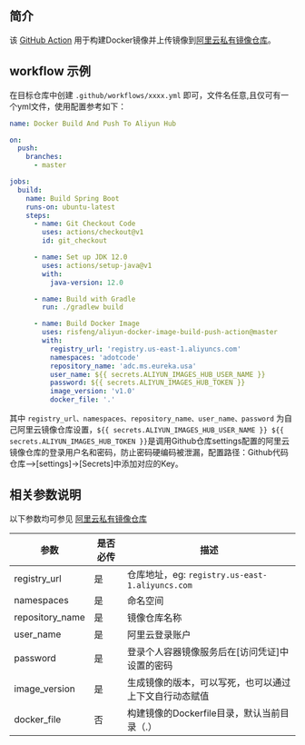 ## 简介

该 [GitHub Action](https://help.github.com/cn/actions) 用于构建Docker镜像并上传镜像到[阿里云私有镜像仓库](https://cr.console.aliyun.com)。

## workflow 示例

在目标仓库中创建 `.github/workflows/xxxx.yml` 即可，文件名任意,且仅可有一个yml文件，使用配置参考如下：

```yaml
name: Docker Build And Push To Aliyun Hub

on:
  push:
    branches:
      - master

jobs:
  build:
    name: Build Spring Boot
    runs-on: ubuntu-latest
    steps:
      - name: Git Checkout Code
        uses: actions/checkout@v1
        id: git_checkout

      - name: Set up JDK 12.0
        uses: actions/setup-java@v1
        with:
          java-version: 12.0

      - name: Build with Gradle
        run: ./gradlew build

      - name: Build Docker Image
        uses: risfeng/aliyun-docker-image-build-push-action@master
        with:
          registry_url: 'registry.us-east-1.aliyuncs.com'
          namespaces: 'adotcode'
          repository_name: 'adc.ms.eureka.usa'
          user_name: ${{ secrets.ALIYUN_IMAGES_HUB_USER_NAME }}
          password: ${{ secrets.ALIYUN_IMAGES_HUB_TOKEN }}
          image_version: 'v1.0'
          docker_file: '.'
```

其中 `registry_url、namespaces、repository_name、user_name、password` 为自己阿里云镜像仓库设置，`${{ secrets.ALIYUN_IMAGES_HUB_USER_NAME }} ${{ secrets.ALIYUN_IMAGES_HUB_TOKEN }}`是调用Github仓库settings配置的阿里云镜像仓库的登录用户名和密码，防止密码硬编码被泄漏，配置路径：Github代码仓库-->[settings]->[Secrets]中添加对应的Key。

## 相关参数说明

以下参数均可参见
[阿里云私有镜像仓库](https://cr.console.aliyun.com)

| 参数 | 是否必传 | 描述 |
| --- | --- | --- |
| registry_url | 是 | 仓库地址，eg: `registry.us-east-1.aliyuncs.com` |
| namespaces | 是 | 命名空间|
| repository_name | 是 | 镜像仓库名称 |
| user_name | 是 | 阿里云登录账户 |
| password | 是 | 登录个人容器镜像服务后在[访问凭证]中设置的密码 |
| image_version | 是 | 生成镜像的版本，可以写死，也可以通过上下文自行动态赋值|
| docker_file | 否 | 构建镜像的Dockerfile目录，默认当前目录（.）|
